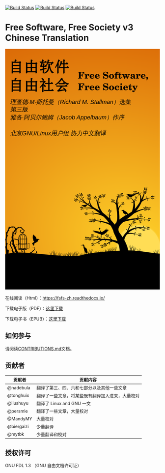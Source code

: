 [![Build Status](https://travis-ci.org/beijinglug/fsfs-zh.svg?branch=master)](https://travis-ci.org/beijinglug/fsfs-zh)
[![Build Status](https://semaphoreci.com/api/v1/tonghuix/fsfs-zh/branches/master/shields_badge.svg)](https://semaphoreci.com/tonghuix/fsfs-zh)
[![Build Status](https://drone.io/github.com/beijinglug/fsfs-zh/status.png)](https://drone.io/github.com/beijinglug/fsfs-zh/latest)

Free Software, Free Society v3 Chinese Translation
=========================

![](docs/cover.png)

在线阅读（Html）：<https://fsfs-zh.readthedocs.io/>

下载电子版（PDF）：[这里下载](https://drone.io/github.com/beijinglug/fsfs-zh/files/fsfs-zh.pdf)

下载电子书（EPUB）：[这里下载](https://drone.io/github.com/beijinglug/fsfs-zh/files/fsfs-zh.epub)

如何参与
-------

请阅读[CONTRIBUTIONS.md](CONTRIBUTIONS.md)文档。

贡献者
-------

| 贡献者 | 贡献内容 |
| ------ | -------- |
| @nadebula | 翻译了第三、四、六和七部分以及其他一些文章 | 
| @tonghuix | 翻译了一些文章，将某些既有翻译加入进来，大量校对 |
| @liushuyu | 翻译了 Linux and GNU 一文 |
| @persmle | 翻译了一些文章，大量校对 | 
| @MandyMY | 大量校对 |
| @biergaizi | 少量翻译 |
| @mytbk | 少量翻译和校对 |

授权许可
--------

GNU FDL 1.3 （GNU 自由文档许可证）

